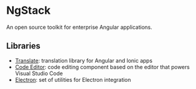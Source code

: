 # NgStack

An open source toolkit for enterprise Angular applications.

## Libraries

- [Translate](https://github.com/ngstack/translate): translation library for Angular and Ionic apps
- [Code Editor](https://github.com/ngstack/code-editor): code editing component based on the editor that powers Visual Studio Code
- [Electron](https://github.com/ngstack/electron): set of utilities for Electron integration
